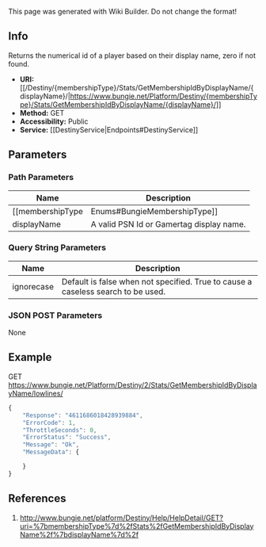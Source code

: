 <span class="wiki-builder">This page was generated with Wiki Builder. Do not change the format!</span>

## Info
Returns the numerical id of a player based on their display name, zero if not found.
* **URI:** [[/Destiny/{membershipType}/Stats/GetMembershipIdByDisplayName/{displayName}/|https://www.bungie.net/Platform/Destiny/{membershipType}/Stats/GetMembershipIdByDisplayName/{displayName}/]]
* **Method:** GET
* **Accessibility:** Public
* **Service:** [[DestinyService|Endpoints#DestinyService]]

## Parameters
### Path Parameters
Name | Description
---- | -----------
[[membershipType|Enums#BungieMembershipType]] | A valid Bungie.net membershipType.
displayName | A valid PSN Id or Gamertag display name.

### Query String Parameters
Name | Description
---- | -----------
ignorecase | Default is false when not specified. True to cause a caseless search to be used.

### JSON POST Parameters
None

## Example
GET https://www.bungie.net/Platform/Destiny/2/Stats/GetMembershipIdByDisplayName/lowlines/
```javascript
{
    "Response": "4611686018428939884",
    "ErrorCode": 1,
    "ThrottleSeconds": 0,
    "ErrorStatus": "Success",
    "Message": "Ok",
    "MessageData": {

    }
}
```

## References
1. http://www.bungie.net/platform/Destiny/Help/HelpDetail/GET?uri=%7bmembershipType%7d%2fStats%2fGetMembershipIdByDisplayName%2f%7bdisplayName%7d%2f
